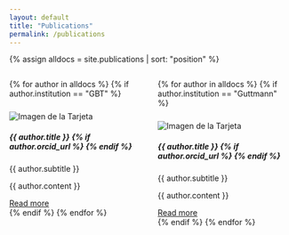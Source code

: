 ```yaml
---
layout: default
title: "Publications"
permalink: /publications
---
```


{% assign alldocs = site.publications | sort: "position" %}  

<div style="display: flex;">
  <div style="flex: 50%;padding-right:3%">

{% for author in alldocs %}
  {% if author.institution == "GBT" %}
  <div class="row mb-4">
    <div class="card">
        <img src="{{ author.image }}" class="card-img" alt="Imagen de la Tarjeta" style="margin-top:10px">
      <div class="card-body">
        <h5 class="card-title">{{ author.title }}
          {% if author.orcid_url %}
            <a href="{{ author.orcid_url }}" target="_blank"><i class="fa-brands fa-orcid"></i></a>
          {% endif %}
        </h5>
        <p class="card-text">{{ author.subtitle }}</p>
        <div class="collapse" id="collapse{{ forloop.index }}">
          <p>{{ author.content }}</p>
        </div>
        <a class="btn btn-primary" data-toggle="collapse" href="#collapse{{ forloop.index }}" aria-expanded="false" aria-controls="collapse{{ forloop.index }}">
          Read more
        </a>
      </div>
    </div>
    </div>
    {% endif %}
 {% endfor %}
  </div>
    <div style="flex: 50%;padding-left:3%">

{% for author in alldocs %}
  {% if author.institution == "Guttmann" %}
  <div class="row mb-4">
    <div class="card">
        <img src="{{ author.image }}" class="card-img" alt="Imagen de la Tarjeta" style="margin-top:10px">
      <div class="card-body">
        <h5 class="card-title">{{ author.title }}
          {% if author.orcid_url %}
            <a href="{{ author.orcid_url }}" target="_blank"><i class="fa-brands fa-orcid"></i></a>
          {% endif %}
        </h5>
        <p class="card-text">{{ author.subtitle }}</p>
        <div class="collapse" id="collapse{{ forloop.index }}">
          <p>{{ author.content }}</p>
        </div>
        <a class="btn btn-primary" data-toggle="collapse" href="#collapse{{ forloop.index }}" aria-expanded="false" aria-controls="collapse{{ forloop.index }}">
          Read more
        </a>
      </div>
    </div>
    </div>
    {% endif %}
 {% endfor %}
  </div>
</div>
